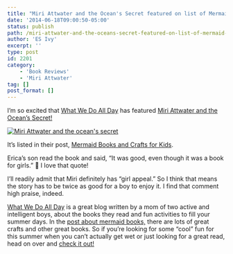 ```yaml
---
title: "Miri Attwater and the Ocean's Secret featured on list of Mermaid Books and Crafts for Kids"
date: '2014-06-18T09:00:50-05:00'
status: publish
path: /miri-attwater-and-the-oceans-secret-featured-on-list-of-mermaid-books-and-crafts-for-kids
author: 'ES Ivy'
excerpt: ''
type: post
id: 2201
category:
    - 'Book Reviews'
    - 'Miri Attwater'
tag: []
post_format: []
---
```

I’m so excited that [What We Do All Day](http://www.whatdowedoallday.com/) has featured [Miri Attwater and the Ocean’s Secret!](http://www.amazon.com/gp/product/B0087451I2/ref=as_li_qf_sp_asin_il_tl?ie=UTF8&camp=1789&creative=9325&creativeASIN=B0087451I2&linkCode=as2&tag=esiv-20)

[![Miri Attwater and the ocean's secret](/uploads/2012/09/oceans-secret-cover-190-x-250.jpg)](http://www.amazon.com/gp/product/B0087451I2/ref=as_li_qf_sp_asin_il_tl?ie=UTF8&camp=1789&creative=9325&creativeASIN=B0087451I2&linkCode=as2&tag=esiv-20)

It’s listed in their post, [Mermaid Books and Crafts for Kids](http://www.whatdowedoallday.com/2014/06/mermaid-books-crafts-kids.html "mermaid books").

Erica’s son read the book and said, “It was good, even though it was a book for girls.” 🙂 I love that quote!

I’ll readily admit that Miri definitely has “girl appeal.” So I think that means the story has to be twice as good for a boy to enjoy it. I find that comment high praise, indeed.

[What We Do All Day](http://www.whatdowedoallday.com/) is a great blog written by a mom of two active and intelligent boys, about the books they read and fun activities to fill your summer days. In the [post about mermaid books,](http://www.whatdowedoallday.com/2014/06/mermaid-books-crafts-kids.html) there are lots of great crafts and other great books. So if you’re looking for some “cool” fun for this summer when you can’t actually get wet or just looking for a great read, head on over and [check it out!](http://www.whatdowedoallday.com/2014/06/mermaid-books-crafts-kids.html)